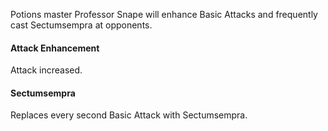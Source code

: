 Potions master Professor Snape will enhance Basic Attacks and frequently cast Sectumsempra at opponents.

#### Attack Enhancement

Attack increased.

#### Sectumsempra

Replaces every second Basic Attack with Sectumsempra.

